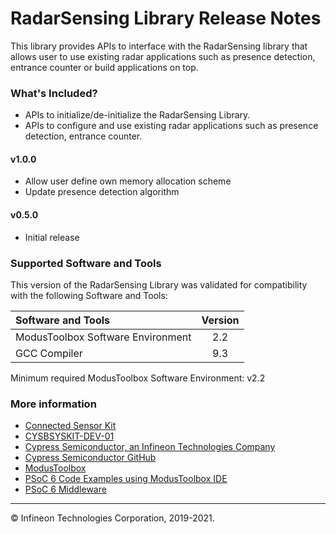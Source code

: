 # RadarSensing Library Release Notes

This library provides APIs to interface with the RadarSensing library that allows user to use existing radar applications such as presence detection, entrance counter or build applications on top.

### What's Included?

* APIs to initialize/de-initialize the RadarSensing Library.
* APIs to configure and use existing radar applications such as presence detection, entrance counter.

#### v1.0.0

* Allow user define own memory allocation scheme
* Update presence detection algorithm

#### v0.5.0

* Initial release

### Supported Software and Tools

This version of the RadarSensing Library was validated for compatibility with the following Software and Tools:

| Software and Tools                        | Version |
| :---                                      | :----:  |
| ModusToolbox Software Environment         | 2.2     |
| GCC Compiler                              | 9.3     |

Minimum required ModusToolbox Software Environment: v2.2

### More information

* [Connected Sensor Kit](https://www.infineon.com/connectedsensorkit)
* [CYSBSYSKIT-DEV-01](https://github.com/infineon/TARGET_CYSBSYSKIT-DEV-01)
* [Cypress Semiconductor, an Infineon Technologies Company](http://www.cypress.com)
* [Cypress Semiconductor GitHub](https://github.com/infineon)
* [ModusToolbox](https://www.cypress.com/products/modustoolbox-software-environment)
* [PSoC 6 Code Examples using ModusToolbox IDE](https://github.com/infineon/Code-Examples-for-ModusToolbox-Software)
* [PSoC 6 Middleware](https://github.com/infineon/psoc6-middleware)

---
© Infineon Technologies Corporation, 2019-2021.
